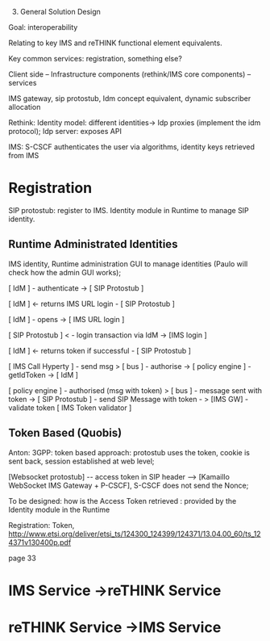 3. General Solution Design

Goal: interoperability

Relating to key IMS and reTHINK functional element equivalents.

Key common services: registration, something else?

Client side – Infrastructure components (rethink/IMS core components) – services

IMS gateway, sip protostub, Idm concept equivalent, dynamic subscriber allocation

Rethink: Identity model: different identities-> Idp proxies (implement the idm protocol); Idp server: exposes API

IMS: S-CSCF authenticates the user via algorithms, identity keys retrieved from IMS

# Registration
SIP protostub: register to IMS. Identity module in Runtime to manage SIP identity.

## Runtime Administrated Identities

IMS identity, Runtime administration GUI to manage identities (Paulo will check how the admin GUI works); 

[ IdM ] - authenticate -> [ SIP Protostub ]

[ IdM ] <- returns IMS URL login - [ SIP Protostub ]

[ IdM ] - opens -> [ IMS URL login ]

[ SIP Protostub ] < - login transaction via IdM -> [IMS login  ]

[ IdM ] <- returns token if successful - [ SIP Protostub ]

[ IMS Call Hyperty ] - send msg > [ bus ] - authorise -> [ policy engine ] - getIdToken -> [ IdM  ] 

[ policy engine ] - authorised (msg with token) > [ bus ] - message sent with token -> [ SIP Protostub ] -  send SIP Message with token - > [IMS GW] - validate token [ IMS Token validator ] 



## Token Based (Quobis)
Anton: 3GPP: token based approach: protostub uses the token, cookie is sent back, session established at web level; 

[Websocket protostub] -- access token in SIP header --> [Kamaillo WebSocket IMS Gateway + P-CSCF], S-CSCF does not send the Nonce; 

To be designed: how is the Access Token retrieved : provided by the Identity module in the Runtime

Registration: 
Token, 
http://www.etsi.org/deliver/etsi_ts/124300_124399/124371/13.04.00_60/ts_124371v130400p.pdf

page 33

# IMS Service ->reTHINK Service
# reTHINK Service ->IMS Service
